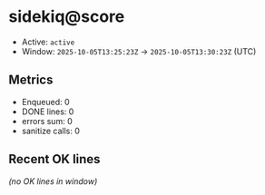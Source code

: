 # sidekiq@score

- Active: `active`
- Window: `2025-10-05T13:25:23Z` → `2025-10-05T13:30:23Z` (UTC)

## Metrics
- Enqueued: 0
- DONE lines: 0
- errors sum: 0
- sanitize calls: 0

## Recent OK lines
_(no OK lines in window)_
